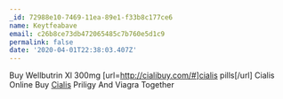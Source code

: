 ```yaml
---
_id: 72988e10-7469-11ea-89e1-f33b8c177ce6
name: Keytfeabave
email: c26b8ce73db472065485c7b760e5d1c9
permalink: false
date: '2020-04-01T22:38:03.407Z'
---
```

Buy Wellbutrin Xl 300mg  [url=http://cialibuy.com/#]cialis pills[/url] Cialis Online Buy  <a href=http://cialibuy.com/#>Cialis</a> Priligy And Viagra Together
